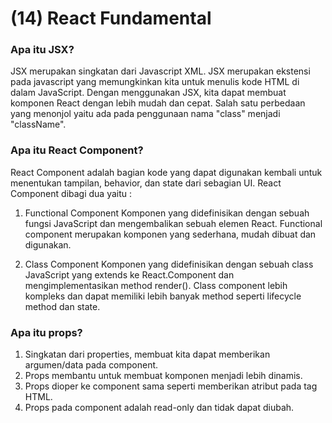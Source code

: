 # (14) React Fundamental

### Apa itu JSX?
JSX merupakan singkatan dari Javascript XML. JSX merupakan ekstensi pada javascript yang memungkinkan kita untuk menulis kode HTML di dalam JavaScript. Dengan menggunakan JSX, kita dapat membuat komponen React dengan lebih mudah dan cepat. Salah satu perbedaan yang menonjol yaitu ada pada penggunaan nama "class" menjadi "className".

### Apa itu React Component?
React Component adalah bagian kode yang dapat digunakan kembali untuk menentukan tampilan, behavior, dan state dari sebagian UI. React Component dibagi dua yaitu :

1. Functional Component
Komponen yang didefinisikan dengan sebuah fungsi JavaScript dan mengembalikan sebuah elemen React. Functional component merupakan komponen yang sederhana, mudah dibuat dan digunakan.

2. Class Component
Komponen yang didefinisikan dengan sebuah class JavaScript yang extends ke React.Component dan mengimplementasikan method render(). Class component lebih kompleks dan dapat memiliki lebih banyak method seperti lifecycle method dan state.


### Apa itu props?
1. Singkatan dari properties, membuat kita dapat memberikan argumen/data pada component.
2. Props membantu untuk membuat komponen menjadi lebih dinamis.
3. Props dioper ke component sama seperti memberikan atribut pada tag HTML.
4. Props pada component adalah read-only dan tidak dapat diubah.